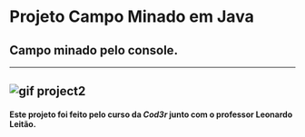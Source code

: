 # Projeto Campo Minado em Java
## Campo minado pelo console.
---
![gif project2](https://user-images.githubusercontent.com/73791375/164359107-3a5774a4-fca7-45e4-98ec-222ebd55648c.gif)
---
#### Este projeto foi feito pelo curso da *Cod3r* junto com o professor **Leonardo Leitão.**
